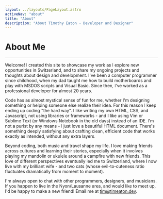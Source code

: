 ```yaml
---
layout: ../layouts/PageLayout.astro
activeNav: "about"
title: "About"
description: "About Timothy Eaton - Developer and Designer"
---
```


# About Me

<hr/>

Welcome! I created this site to showcase my work as I explore new opportunities in Switzerland, and to share my ongoing projects and thoughts about design and development. I've been a computer programmer since childhood, when my dad taught me how to build motherboards and play with MSDOS scripts and Visual Basic. Since then, I've worked as a professional developer for almost 20 years.

Code has as almost mystical sense of fun for me, whether I'm designing something or helping someone else realize their idea. For this reason I keep ending up coding "the hard way". I like writing my own HTML, CSS, and Javascript, not using libraries or frameworks - and I like using Vim or Sublime Text (or Windows Notebook in the old days) instead of an IDE. I'm not a purist by any means - I just love a beautiful HTML document. There's something deeply satisfying about crafting clean, efficient code that works exactly as intended, without any extra layers.

Beyond coding, both music and travel shape my life. I love making friends across cultures and learning their stories, especially when it involves playing my mandolin or ukulele around a campfire with new friends. This love of different perspectives eventually led me to Switzerland, where I now live with my brilliant wife - and two cats (whose evil-to-cuteness ratio fluctuates dramatically from moment to moment).

I'm always open to chat with other programmers, designers, and musicians. If you happen to live in the Nyon/Lausanne area, and would like to meet up, I'd be happy to make a new friend! Email me at <a href="mailto:tim@timeaton.dev">tim@timeaton.dev</a>.
